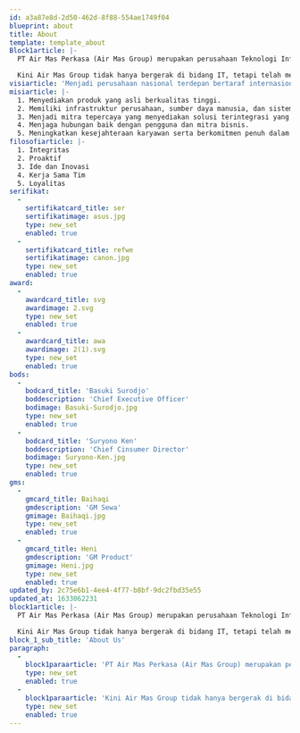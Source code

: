```yaml
---
id: a3a87e8d-2d50-462d-8f88-554ae1749f04
blueprint: about
title: About
template: template_about
Block1article: |-
  PT Air Mas Perkasa (Air Mas Group) merupakan perusahaan Teknologi Informasi yang bergerak di lini pengadaan barang dan jasa pemerintah, e-commerce, dan unit-unit usaha lainnya. Didirikan oleh Basuki Surodjo pada 1 Januari 2008, AirMas Group telah berpengalaman lebih dari 11 tahun dalam bidang IT, mulai dari bisnis distribusi, retail, sampai dengan e-commerce. Sejak berdirinya, AirMas Group telah menjalin kerja sama dengan brand-brand IT internasional dan telah melayani pelanggan, mulai dari lembaga pemerintah, korporasi, hingga perorangan.

  Kini Air Mas Group tidak hanya bergerak di bidang IT, tetapi telah melebarkan sayap ke bidang-bidang usaha lain seperti bisnis food and beverages, fashion, dan lain-lain. Air Mas Group berkomitmen untuk terus menjadi yang Terdepan, Terlengkap, Terluas, dan Tepercaya dalam melayani segala kebutuhan IT pelanggan-pelanggan AirMas Group.
visiarticle: 'Menjadi perusahaan nasional terdepan bertaraf internasional yang berorientasi teknologi serta memiliki jaringan terlengkap, terluas, dan tepercaya.'
misiarticle: |-
  1. Menyediakan produk yang asli berkualitas tinggi.
  2. Memiliki infrastruktur perusahaan, sumber daya manusia, dan sistem manajemen yang bermutu.
  3. Menjadi mitra tepercaya yang menyediakan solusi terintegrasi yang andal dan layanan berkualitas tinggi.
  4. Menjaga hubungan baik dengan pengguna dan mitra bisnis.
  5. Meningkatkan kesejahteraan karyawan serta berkomitmen penuh dalam menjalankan Tanggung Jawab Sosial Perusahaan.
filosofiarticle: |-
  1. Integritas
  2. Proaktif
  3. Ide dan Inovasi
  4. Kerja Sama Tim
  5. Loyalitas
serifikat:
  -
    sertifikatcard_title: ser
    sertifikatimage: asus.jpg
    type: new_set
    enabled: true
  -
    sertifikatcard_title: refwe
    sertifikatimage: canon.jpg
    type: new_set
    enabled: true
award:
  -
    awardcard_title: svg
    awardimage: 2.svg
    type: new_set
    enabled: true
  -
    awardcard_title: awa
    awardimage: 2(1).svg
    type: new_set
    enabled: true
bods:
  -
    bodcard_title: 'Basuki Surodjo'
    boddescription: 'Chief Executive Officer'
    bodimage: Basuki-Surodjo.jpg
    type: new_set
    enabled: true
  -
    bodcard_title: 'Suryono Ken'
    boddescription: 'Chief Cinsumer Director'
    bodimage: Suryono-Ken.jpg
    type: new_set
    enabled: true
gms:
  -
    gmcard_title: Baihaqi
    gmdescription: 'GM Sewa'
    gmimage: Baihaqi.jpg
    type: new_set
    enabled: true
  -
    gmcard_title: Heni
    gmdescription: 'GM Product'
    gmimage: Heni.jpg
    type: new_set
    enabled: true
updated_by: 2c75e6b1-4ee4-4f77-b8bf-9dc2fbd35e55
updated_at: 1633062231
block1article: |-
  PT Air Mas Perkasa (Air Mas Group) merupakan perusahaan Teknologi Informasi yang bergerak di lini pengadaan barang dan jasa pemerintah, e-commerce, dan unit-unit usaha lainnya. Didirikan oleh Basuki Surodjo pada 1 Januari 2008, AirMas Group telah berpengalaman lebih dari 11 tahun dalam bidang IT, mulai dari bisnis distribusi, retail, sampai dengan e-commerce. Sejak berdirinya, AirMas Group telah menjalin kerja sama dengan brand-brand IT internasional dan telah melayani pelanggan, mulai dari lembaga pemerintah, korporasi, hingga perorangan.

  Kini Air Mas Group tidak hanya bergerak di bidang IT, tetapi telah melebarkan sayap ke bidang-bidang usaha lain seperti bisnis food and beverages, fashion, dan lain-lain. Air Mas Group berkomitmen untuk terus menjadi yang Terdepan, Terlengkap, Terluas, dan Tepercaya dalam melayani segala kebutuhan IT pelanggan-pelanggan AirMas Group.
block_1_sub_title: 'About Us'
paragraph:
  -
    block1paraarticle: 'PT Air Mas Perkasa (Air Mas Group) merupakan perusahaan Teknologi Informasi yang bergerak di lini pengadaan barang dan jasa pemerintah, e-commerce, dan unit-unit usaha lainnya. Didirikan oleh Basuki Surodjo pada 1 Januari 2008, AirMas Group telah berpengalaman lebih dari 11 tahun dalam bidang IT, mulai dari bisnis distribusi, retail, sampai dengan e-commerce. Sejak berdirinya, AirMas Group telah menjalin kerja sama dengan brand-brand IT internasional dan telah melayani pelanggan, mulai dari lembaga pemerintah, korporasi, hingga perorangan.'
    type: new_set
    enabled: true
  -
    block1paraarticle: 'Kini Air Mas Group tidak hanya bergerak di bidang IT, tetapi telah melebarkan sayap ke bidang-bidang usaha lain seperti bisnis food and beverages, fashion, dan lain-lain. Air Mas Group berkomitmen untuk terus menjadi yang Terdepan, Terlengkap, Terluas, dan Tepercaya dalam melayani segala kebutuhan IT pelanggan-pelanggan AirMas Group.'
    type: new_set
    enabled: true
---
```

